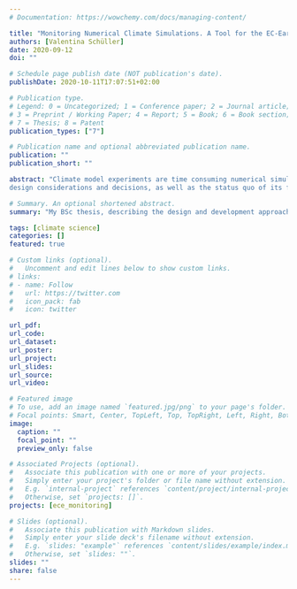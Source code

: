```yaml
---
# Documentation: https://wowchemy.com/docs/managing-content/

title: "Monitoring Numerical Climate Simulations. A Tool for the EC-Earth Climate Model."
authors: [Valentina Schüller]
date: 2020-09-12
doi: ""

# Schedule page publish date (NOT publication's date).
publishDate: 2020-10-11T17:07:51+02:00

# Publication type.
# Legend: 0 = Uncategorized; 1 = Conference paper; 2 = Journal article;
# 3 = Preprint / Working Paper; 4 = Report; 5 = Book; 6 = Book section;
# 7 = Thesis; 8 = Patent
publication_types: ["7"]

# Publication name and optional abbreviated publication name.
publication: ""
publication_short: ""

abstract: "Climate model experiments are time consuming numerical simulations. Real-time monitoring of experiments allows to spot problems in the model performance early on. Conspicuous results or changes in the computational performance can be detected at runtime. Users can then interrupt the experiment, thus saving computational resources. While in-depth and model-independent analysis tools exist for finalized and post-processed output, monitoring is model-specific and uses raw output data. With changing configurations and experiment setups, monitoring tools must be extendable and should not be limited to individual model components. For the latest version of the European community Earth system model EC-Earth, a Python based monitoring application has been developed. The tool tracks the physical and computational performance of ongoing simulations based on established metrics and diagnostics in climate science. This thesis presents
design considerations and decisions, as well as the status quo of its feature set. Although the concrete implementation is optimized for EC-Earth 4, the software design and choice of monitoring diagnostics is of broader relevance. The monitoring tool’s capabilities are shown and discussed based on an exemplary and realistic simulation."

# Summary. An optional shortened abstract.
summary: "My BSc thesis, describing the design and development approach behind the new EC-Earth 4 monitoring tool."

tags: [climate science]
categories: []
featured: true

# Custom links (optional).
#   Uncomment and edit lines below to show custom links.
# links:
# - name: Follow
#   url: https://twitter.com
#   icon_pack: fab
#   icon: twitter

url_pdf:
url_code:
url_dataset:
url_poster:
url_project:
url_slides:
url_source:
url_video:

# Featured image
# To use, add an image named `featured.jpg/png` to your page's folder. 
# Focal points: Smart, Center, TopLeft, Top, TopRight, Left, Right, BottomLeft, Bottom, BottomRight.
image:
  caption: ""
  focal_point: ""
  preview_only: false

# Associated Projects (optional).
#   Associate this publication with one or more of your projects.
#   Simply enter your project's folder or file name without extension.
#   E.g. `internal-project` references `content/project/internal-project/index.md`.
#   Otherwise, set `projects: []`.
projects: [ece_monitoring]

# Slides (optional).
#   Associate this publication with Markdown slides.
#   Simply enter your slide deck's filename without extension.
#   E.g. `slides: "example"` references `content/slides/example/index.md`.
#   Otherwise, set `slides: ""`.
slides: ""
share: false
---
```

